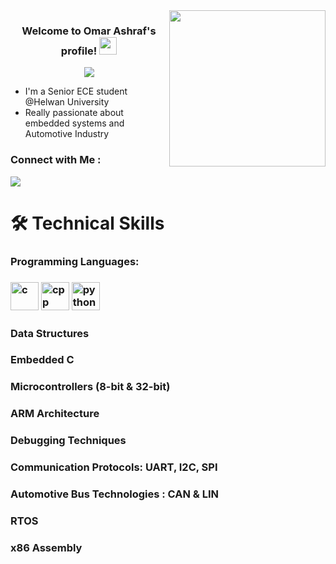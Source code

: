 
<img width="250" align="right" src="https://gifdb.com/images/high/coding-animated-laptop-flow-stream-ja04010rm5o68zfk.gif">

<h3 align="center">
  Welcome to Omar Ashraf's profile!
  <img src="https://media.giphy.com/media/hvRJCLFzcasrR4ia7z/giphy.gif" width="28">
</h3>

<!-- Typing SVG by DenverCoder1 - https://github.com/DenverCoder1/readme-typing-svg -->
<p align="center">
  <a href="https://github.com/DenverCoder1/readme-typing-svg"><img src="https://readme-typing-svg.herokuapp.com/?lines=Embedded%20Software%20Engineer;Always%20learning%20new%20things&font=Fira%20Code&center=true&width=440&height=45&color=f75c7e&vCenter=true&size=22"></a>
</p> 

-  I'm a Senior ECE student @Helwan University
-  Really passionate about embedded systems and Automotive Industry



### Connect with Me :

<a href="https://linkedin.com/in/omar-ashraf-b289b9214" target="_blank"><img src="https://img.shields.io/badge/-Omar%20Ashraf-0077B5?style=for-the-badge&logo=Linkedin&logoColor=white"/></a>

<h1 align="left">  🛠&nbsp;Technical Skills
<h3 align="left"> Programming Languages:
<h3 align="left">
<p align="left">
<img src="https://cdn.jsdelivr.net/gh/devicons/devicon/icons/c/c-original.svg" alt="c" width="45" height="45"/>
<img src="https://upload.wikimedia.org/wikipedia/commons/1/18/ISO_C%2B%2B_Logo.svg" alt="cpp" width="45" height="45"/>
<img src="https://cdn.jsdelivr.net/gh/devicons/devicon/icons/python/python-original.svg" alt="python" width="45" height="45"/>
</p>
<h3 align="left"> Data Structures
<h3 align="left"> Embedded C
<h3 align="left"> Microcontrollers (8-bit & 32-bit)
<h3 align="left"> ARM Architecture
<h3 align="left"> Debugging Techniques
<h3 align="left"> Communication Protocols: UART, I2C, SPI
<h3 align="left"> Automotive Bus Technologies : CAN & LIN
<h3 align="left"> RTOS
<h3 align="left"> x86 Assembly






